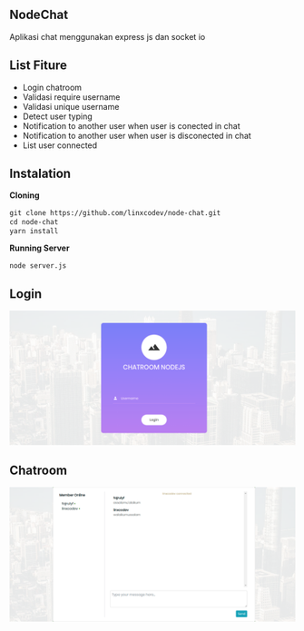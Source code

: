 ## NodeChat
Aplikasi chat menggunakan express js dan socket io

## List Fiture
- Login chatroom
- Validasi require username
- Validasi unique username
- Detect user typing
- Notification to another user when user is conected in chat
- Notification to another user when user is disconected in chat
- List user connected

## Instalation
**Cloning**
```
git clone https://github.com/linxcodev/node-chat.git
cd node-chat
yarn install
```

**Running Server**
```
node server.js
```

## Login
![Chatroom](/assets/images/chatroomnodejs.png)

## Chatroom
![Chatroom1](assets/images/chatroomnodejs1.png)
